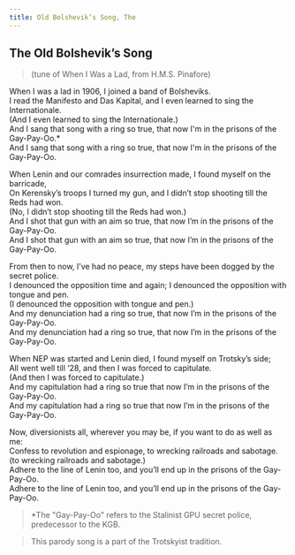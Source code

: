 ```yaml
---
title: Old Bolshevik’s Song, The
---
```


## The Old Bolshevik’s Song

> (tune of When I Was a Lad, from H.M.S. Pinafore)

When I was a lad in 1906, I joined a band of Bolsheviks.  
I read the Manifesto and Das Kapital, and I even learned to sing the Internationale.  
(And I even learned to sing the Internationale.)  
And I sang that song with a ring so true, that now I'm in the prisons of the Gay-Pay-Oo.\*  
And I sang that song with a ring so true, that now I'm in the prisons of the Gay-Pay-Oo.

When Lenin and our comrades insurrection made, I found myself on the barricade,  
On Kerensky’s troops I turned my gun, and I didn’t stop shooting till the Reds had won.  
(No, I didn’t stop shooting till the Reds had won.)  
And I shot that gun with an aim so true, that now I’m in the prisons of the Gay-Pay-Oo.  
And I shot that gun with an aim so true, that now I’m in the prisons of the Gay-Pay-Oo.

From then to now, I’ve had no peace, my steps have been dogged by the secret police.  
I denounced the opposition time and again; I denounced the opposition with tongue and pen.  
(I denounced the opposition with tongue and pen.)  
And my denunciation had a ring so true, that now I’m in the prisons of the Gay-Pay-Oo.  
And my denunciation had a ring so true, that now I’m in the prisons of the Gay-Pay-Oo.

When NEP was started and Lenin died, I found myself on Trotsky’s side;  
All went well till ‘28, and then I was forced to capitulate.  
(And then I was forced to capitulate.)  
And my capitulation had a ring so true that now I’m in the prisons of the Gay-Pay-Oo.  
And my capitulation had a ring so true that now I’m in the prisons of the Gay-Pay-Oo.

Now, diversionists all, wherever you may be, if you want to do as well as me:  
Confess to revolution and espionage, to wrecking railroads and sabotage.  
(to wrecking railroads and sabotage.)  
Adhere to the line of Lenin too, and you’ll end up in the prisons of the Gay-Pay-Oo.  
Adhere to the line of Lenin too, and you’ll end up in the prisons of the Gay-Pay-Oo.

> \*The "Gay-Pay-Oo" refers to the Stalinist GPU secret police, predecessor to the KGB.

> This parody song is a part of the Trotskyist tradition.
